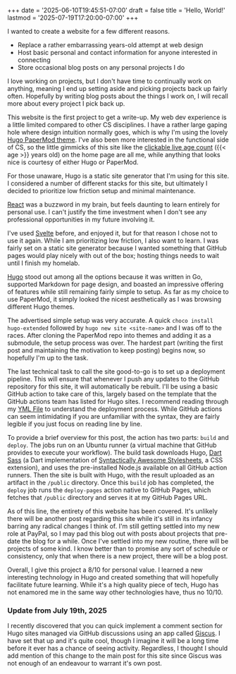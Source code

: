 +++
date = '2025-06-10T19:45:51-07:00'
draft = false
title = 'Hello, World!'
lastmod = '2025-07-19T17:20:00-07:00'
+++

I wanted to create a website for a few different reasons.
- Replace a rather embarrassing years-old attempt at web design
- Host basic personal and contact information for anyone interested in connecting
- Store occasional blog posts on any personal projects I do

I love working on projects, but I don't have time to continually work on anything, meaning I end up setting aside and picking projects back up fairly often.  Hopefully by writing blog posts about the things I work on, I will recall more about every project I pick back up.  

This website is the first project to get a write-up.  My web dev experience is a little limited compared to other CS disciplines.  I have a rather large gaping hole where design intuition normally goes, which is why I'm using the lovely [Hugo PaperMod theme](https://github.com/adityatelange/hugo-PaperMod).  I've also been more interested in the functional side of CS, so the little gimmicks of this site like the [clickable live age count](https://github.com/ScottWegley/ScottWegley/blob/main/layouts/shortcodes/age.html) ({{< age >}} years old) on the home page are all me, while anything that looks nice is courtesy of either Hugo or PaperMod.  

For those unaware, Hugo is a static site generator that I'm using for this site.  I considered a number of different stacks for this site, but ultimately I decided to prioritize low friction setup and minimal maintenance.  

[React](https://react.dev/) was a buzzword in my brain, but feels daunting to learn entirely for personal use.  I can't justify the time investment when I don't see any professional opportunities in my future involving it.  

I've used [Svelte](https://svelte.dev/) before, and enjoyed it, but for that reason I chose not to use it again.  While I am prioritizing low friction, I also want to learn.  I was fairly set on a static site generator because I wanted something that GitHub pages would play nicely with out of the box; hosting things needs to wait until I finish my homelab.  

[Hugo](https://gohugo.io/) stood out among all the options because it was written in Go, supported Markdown for page design, and boasted an impressive offering of features while still remaining fairly simple to setup.  As far as my choice to use PaperMod, it simply looked the nicest aesthetically as I was browsing different Hugo themes.  

The advertised simple setup was very accurate.  A quick `choco install hugo-extended` followed by `hugo new site <site-name>` and I was off to the races.  After cloning the PaperMod repo into themes and adding it as a submodule, the setup process was over.  The hardest part (writing the first post and maintaining the motivation to keep posting) begins now, so hopefully I'm up to the task.  

The last technical task to call the site good-to-go is to set up a deployment pipeline.  This will ensure that whenever I push any updates to the GitHub repository for this site, it will automatically be rebuilt.  I'll be using a basic GitHub action to take care of this, largely based on the template that the GitHub actions team has listed for Hugo sites.  I recommend reading through my [YML File](https://github.com/ScottWegley/ScottWegley/blob/main/.github/workflows/hugo.yml) to understand the deployment process.  While GitHub actions can seem intimidating if you are unfamiliar with the syntax, they are fairly legible if you just focus on reading line by line.  

To provide a brief overview for this post, the action has two parts: `build` and `deploy`.  The jobs run on an Ubuntu runner (a virtual machine that GitHub provides to execute your workflow).  The build task downloads Hugo, [Dart Sass](https://sass-lang.com/dart-sass/) (a Dart implementation of [Syntactically Awesome Stylesheets](https://sass-lang.com/), a CSS extension), and uses the pre-installed Node.js available on all GitHub action runners.  Then the site is built with Hugo, with the result uploaded as an artifact in the `/public` directory.  Once this `build` job has completed, the `deploy` job runs the `deploy-pages` action native to GitHub Pages, which fetches that `/public` directory and serves it at my GitHub Pages URL.  

As of this line, the entirety of this website has been covered.  It's unlikely there will be another post regarding this site while it's still in its infancy barring any radical changes I think of.  I'm still getting settled into my new role at PayPal, so I may pad this blog out with posts about projects that pre-date the blog for a while.  Once I've settled into my new routine, there will be projects of some kind.  I know better than to promise any sort of schedule or consistency, only that when there is a new project, there will be a blog post.  

Overall, I give this project a 8/10 for personal value.  I learned a new interesting technology in Hugo and created something that will hopefully facilitate future learning.  While it's a high quality piece of tech, Hugo has not enamored me in the same way other technologies have, thus no 10/10.  

### Update from July 19th, 2025
I recently discovered that you can quick implement a comment section for Hugo sites managed via GitHub discussions using an app called [Giscus](https://giscus.app).  I have set that up and it's quite cool, though I imagine it will be a long time before it ever has a chance of seeing activity.  Regardless, I thought I should add mention of this change to the main post for this site since Giscus was not enough of an endeavour to warrant it's own post.  